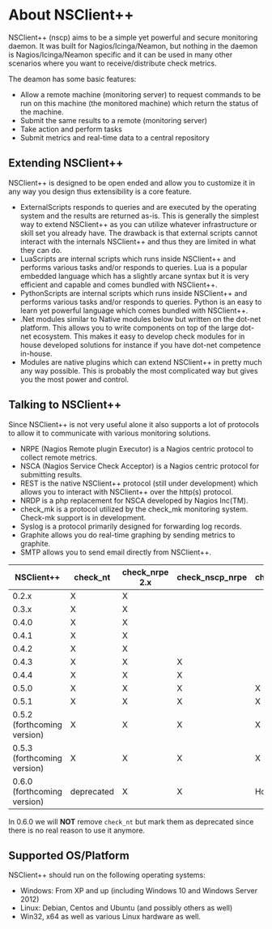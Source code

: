 
# About NSClient++

NSClient++ (nscp) aims to be a simple yet powerful and secure monitoring daemon.
It was built for Nagios/Icinga/Neamon, but nothing in the daemon is Nagios/Icinga/Neamon specific and it can be used in many other scenarios where you want to receive/distribute check metrics.

The deamon has some basic features:

*   Allow a remote machine (monitoring server) to request commands to be run on this machine (the monitored machine) which return the status of the machine.
*   Submit the same results to a remote (monitoring server)
*   Take action and perform tasks
*   Submit metrics and real-time data to a central repository

## Extending NSClient++

NSClient++ is designed to be open ended and allow you to customize it in any way you design thus extensibility is a core feature.

-   ExternalScripts responds to queries and are executed by the operating system and the results are returned as-is.
    This is generally the simplest way to extend NSClient++ as you can utilize whatever infrastructure or skill set you   already have.
    The drawback is that external scripts cannot interact with the internals NSClient++ and thus they are limited in what   they can do.
-   LuaScripts are internal scripts which runs inside NSClient++ and performs various tasks and/or responds to queries.
    Lua is a popular embedded language which has a slightly arcane syntax but it is very efficient and capable and comes   bundled with NSClient++.
-   PythonScripts are internal scripts which runs inside NSClient++ and performs various tasks and/or responds to queries.
    Python is an easy to learn yet powerful language which comes bundled with NSClient++.
-   .Net modules similar to Native modules below but written on the dot-net platform.
    This allows you to write components on top of the large dot-net ecosystem. This makes it easy to develop check modules   for in house developed solutions for instance if you have dot-net competence in-house.
-   Modules are native plugins which can extend NSClient++ in pretty much any way possible.
    This is probably the most complicated way but gives you the most power and control.


## Talking to NSClient++

Since NSClient++ is not very useful alone it also supports a lot of protocols to allow it to communicate with various monitoring solutions.

-   NRPE (Nagios Remote plugin Executor) is a Nagios centric protocol to collect remote metrics.
-   NSCA (Nagios Service Check Acceptor) is a Nagios centric protocol for submitting results.
-   REST is the native NSClient++ protocol (still under development) which allows you to interact with NSClient++ over the http(s) protocol.
-   NRDP is a php replacement for NSCA developed by Nagios Inc(TM).
-   check_mk is a protocol utilized by the check_mk monitoring system. Check-mk support is in development.
-   Syslog is a protocol primarily designed for forwarding log records.
-   Graphite allows you do real-time graphing by sending metrics to graphite.
-   SMTP allows you to send email directly from NSClient++.

| NSClient++                  | check_nt   | check_nrpe 2.x | check_nscp_nrpe | check_nscp_web | check_nscp |
|-----------------------------|------------|----------------|-----------------|----------------|------------|
| 0.2.x                       | X          | X              |                 |                |            |
| 0.3.x                       | X          | X              |                 |                |            |
| 0.4.0                       | X          | X              |                 |                |            |
| 0.4.1                       | X          | X              |                 |                |            |
| 0.4.2                       | X          | X              |                 |                |            |
| 0.4.3                       | X          | X              | X               |                |            |
| 0.4.4                       | X          | X              | X               |                |            |
| 0.5.0                       | X          | X              | X               | X              |            |
| 0.5.1                       | X          | X              | X               | X              |            |
| 0.5.2 (forthcoming version) | X          | X              | X               | X              | X          |
| 0.5.3 (forthcoming version) | X          | X              | X               | X              | X          |
| 0.6.0 (forthcoming version) | deprecated | X              | X               | Hopefully      | X          |

In 0.6.0 we will **NOT** remove `check_nt` but mark them as deprecated since there is no real reason to use it anymore.

## Supported OS/Platform

NSClient++ should run on the following operating systems:

-   Windows: From XP and up (including Windows 10 and Windows Server 2012)
-   Linux: Debian, Centos and Ubuntu (and possibly others as well)
-   Win32, x64 as well as various Linux hardware as well.
